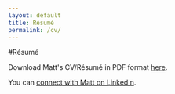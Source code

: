 ```yaml
---
layout: default
title: Résumé
permalink: /cv/
---
```

#Résumé

<!---
Matt is currently a full time student at Rutgers University in New Brunswick,
New Jersey, but he is looking for summer employment.
-->

Download Matt's CV/Résumé in PDF format [here](/mgoldman_cv.pdf).

You can [connect with Matt on LinkedIn](http://lnkd.in/4JbEb7).
